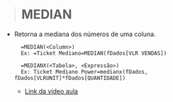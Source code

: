 ># MEDIAN
* Retorna a mediana dos números de uma coluna.
  ```
    =MEDIAN(<Column>)
    Ex: =Ticket Mediano=MEDIAN(fDados[VLR VENDAS])

    =MEDIANX(<Tabela>, <Expressão>)
    Ex: Ticket Mediano Power=medianx(fDados, fDados[VLRUNIT]*fDados[QUANTIDADE])
  ```
  * [Link da vídeo aula](https://www.youtube.com/watch?v=iBAR0Rs10bA&list=PLWfPHxJoa7zvhuFU0saAaZsCVkrjDRGaN&index=10)